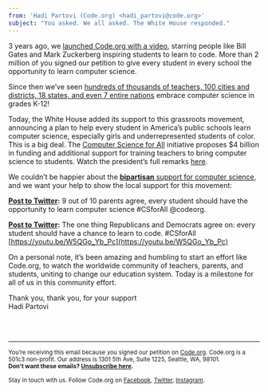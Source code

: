 ```yaml
---
from: 'Hadi Partovi (Code.org) <hadi_partovi@code.org>'
subject: "You asked. We all asked. The White House responded."
---
```


3 years ago, we [launched Code.org with a video](https://youtu.be/nKIu9yen5nc), starring people like Bill Gates and Mark Zuckerberg inspiring students to learn to code. More than 2 million of you signed our petition to give every student in every school the opportunity to learn computer science.

Since then we’ve seen [hundreds of thousands of teachers, 100 cities and districts, 18 states, and even 7 entire nations](http://code.org/about/2015) embrace computer science in grades K-12!

Today, the White House added its support to this grassroots movement, announcing a plan to help every student in America’s public schools learn computer science, especially girls and underrepresented students of color. This is a big deal. The [Computer Science for All](https://www.whitehouse.gov/blog/2016/01/30/computer-science-all) initiative proposes $4 billion in funding and additional support for training teachers to bring computer science to students. Watch the president’s full remarks [here](https://www.youtube.com/watch?v=8sthaV8ddJ4&feature=youtu.be). 

We couldn’t be happier about the [**bipartisan** support for computer science](https://youtu.be/W5QGo_Yb_Pc), and we want your help to show the local support for this movement:

**[Post to Twitter](https://twitter.com/intent/tweet?hashtags=CSforAll&related=codeorg&text=9%20out%20of%2010%20parents%20agree%2C%20every%20student%20should%20have%20the%20opportunity%20to%20learn%20computer%20science+%40codeorg&url=http%3A%2F%2Fcode.org):** 9 out of 10 parents agree, every student should have the opportunity to learn computer science #CSforAll @codeorg. 

**[Post to Twitter](https://twitter.com/intent/tweet?hashtags=CSforAll&related=codeorg&text=The%20one%20thing%20Republicans%20and%20Democrats%20agree%20on%3A%20every%20student%20should%20have%20a%20chance%20to%20learn%20to%20code.&url=http%3A%2F%2Fyoutu.be%2FW5QGo_Yb_Pc):** The one thing Republicans and Democrats agree on: every student should have a chance to learn to code. #CSforAll [https://youtu.be/W5QGo_Yb_Pc](https://youtu.be/W5QGo_Yb_Pc)

On a personal note, it’s been amazing and humbling to start an effort like Code.org, to watch the worldwide community of teachers, parents, and students, uniting to change our education system. Today is a milestone for all of us in this community effort.

Thank you, thank you, for your support
<br/>
Hadi Partovi

<br />
<br />

<hr>

<small>You’re receiving this email because you signed our petition on <a href="https://code.org/">Code.org</a>. Code.org is a 501c3 non-profit. Our address is 1301 5th Ave, Suite 1225, Seattle, WA, 98101.</small> <br />
<small><strong>Don't want these emails? <a href="<%= unsubscribe_link %>">Unsubscribe here</a>.</strong></small></p>
<p><small>Stay in touch with us. Follow Code.org on
<a href="https://www.facebook.com/Code.org">Facebook</a>, <a href="https://twitter.com/codeorg">Twitter</a>, <a href="https://instagram.com/codeorg">Instagram</a>.
</small></p>

[](<%= tracking_pixel %>)
